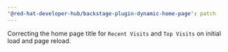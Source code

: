 ```yaml
---
'@red-hat-developer-hub/backstage-plugin-dynamic-home-page': patch
---
```


Correcting the home page title for `Recent Visits` and `Top Visits` on initial load and page reload.

